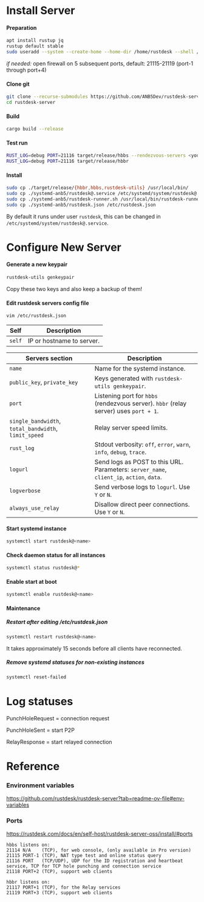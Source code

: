# Install Server

#### Preparation
```bash
apt install rustup jq
rustup default stable
sudo useradd --system --create-home --home-dir /home/rustdesk --shell /usr/bin/bash rustdesk
```
*if needed:* open firewall on 5 subsequent ports, default: 21115-21119 (port-1 through port+4)

#### Clone git
```bash
git clone --recurse-submodules https://github.com/ANB5Dev/rustdesk-server.git
cd rustdesk-server
```

#### Build
```bash
cargo build --release
```

#### Test run
```bash
RUST_LOG=debug PORT=21116 target/release/hbbs --rendezvous-servers <your IP or hostname>:21116 --relay-servers <your IP or hostname>:21117
RUST_LOG=debug PORT=21116 target/release/hbbr
```

#### Install
```bash
sudo cp ./target/release/{hbbr,hbbs,rustdesk-utils} /usr/local/bin/
sudo cp ./systemd-anb5/rustdesk@.service /etc/systemd/system/rustdesk@.service
sudo cp ./systemd-anb5/rustdesk-runner.sh /usr/local/bin/rustdesk-runner.sh
sudo cp ./systemd-anb5/rustdesk.json /etc/rustdesk.json
```
By default it runs under user `rustdesk`, this can be changed in `/etc/systemd/system/rustdesk@.service`.

# Configure New Server

#### Generate a new keypair
```bash
rustdesk-utils genkeypair
```
Copy these two keys and also keep a backup of them!

#### Edit rustdesk servers config file
```bash
vim /etc/rustdesk.json
```
| Self                               | Description |
|------------------------------------|-------------|
| `self`                             | IP or hostname to server. |

| Servers section                    | Description |
|------------------------------------|-------------|
| `name`                             | Name for the systemd instance. |
| `public_key`, `private_key`        | Keys generated with `rustdesk-utils genkeypair`. |
| `port`                             | Listening port for `hbbs` (rendezvous server). `hbbr` (relay server) uses `port + 1`. |
| `single_bandwidth`, `total_bandwidth`, `limit_speed` | Relay server speed limits. |
| `rust_log`                         | Stdout verbosity: `off`, `error`, `warn`, `info`, `debug`, `trace`. |
| `logurl`                           | Send logs as POST to this URL. Parameters: `server_name`, `client_ip`, `action`, `data`. |
| `logverbose`                       | Send verbose logs to `logurl`. Use `Y` or `N`. |
| `always_use_relay`                 | Disallow direct peer connections. Use `Y` or `N`. |

#### Start systemd instance
```bash
systemctl start rustdesk@<name>
```

#### Check daemon status for all instances
```bash
systemctl status rustdesk@*
```

#### Enable start at boot
```bash
systemctl enable rustdesk@<name>
```

#### Maintenance

##### Restart after editing /etc/rustdesk.json
```bash
systemctl restart rustdesk@<name>
```
It takes approximately 15 seconds before all clients have reconnected.

##### Remove systemd statuses for non-existing instances
```bash
systemctl reset-failed
```

# Log statuses

PunchHoleRequest = connection request

PunchHoleSent = start P2P

RelayResponse = start relayed connection

# Reference

### Environment variables
https://github.com/rustdesk/rustdesk-server?tab=readme-ov-file#env-variables

### Ports
https://rustdesk.com/docs/en/self-host/rustdesk-server-oss/install/#ports

	hbbs listens on:
	21114 N/A    (TCP), for web console, (only available in Pro version)
	21115 PORT-1 (TCP), NAT type test and online status query
	21116 PORT   (TCP/UDP), UDP for the ID registration and heartbeat service, TCP for TCP hole punching and connection service
	21118 PORT+2 (TCP), support web clients

	hbbr listens on:
	21117 PORT+1 (TCP), for the Relay services
	21119 PORT+3 (TCP), support web clients

<!--
# Outdated / backup

sudo chown -R rustdesk:rustdesk /home/rustdesk /etc/rustdesk.json /usr/local/bin/rustdesk-runner.sh
sudo chmod 750 /usr/local/bin/rustdesk-runner.sh

## link to our fork of hbb_common
cd libs/hbb_common
git remote set-url origin https://github.com/ANB5Dev/hbb_common.git
cd ../..
git config -f .gitmodules submodule.libs/hbb_common.url https://github.com/ANB5Dev/hbb_common
git submodule update --remote libs/hbb_common
git add .gitmodules libs/hbb_common
git commit -m "Updated hbb_common submodule to forked version"
git push origin master
-->
